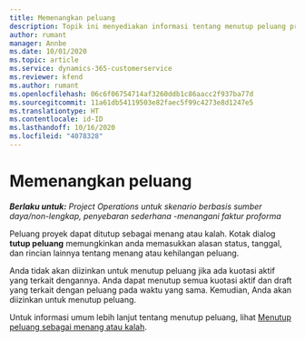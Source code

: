 ```yaml
---
title: Memenangkan peluang
description: Topik ini menyediakan informasi tentang menutup peluang proyek.
author: rumant
manager: Annbe
ms.date: 10/01/2020
ms.topic: article
ms.service: dynamics-365-customerservice
ms.reviewer: kfend
ms.author: rumant
ms.openlocfilehash: 06c6f06754714af3260ddb1c86aacc2f937ba77d
ms.sourcegitcommit: 11a61db54119503e82faec5f99c4273e8d1247e5
ms.translationtype: HT
ms.contentlocale: id-ID
ms.lasthandoff: 10/16/2020
ms.locfileid: "4078328"
---
```

# <a name="close-an-opportunity"></a>Memenangkan peluang

_**Berlaku untuk:** Project Operations untuk skenario berbasis sumber daya/non-lengkap, penyebaran sederhana -menangani faktur proforma_

Peluang proyek dapat ditutup sebagai menang atau kalah. Kotak dialog **tutup peluang** memungkinkan anda memasukkan alasan status, tanggal, dan rincian lainnya tentang menang atau kehilangan peluang.

Anda tidak akan diizinkan untuk menutup peluang jika ada kuotasi aktif yang terkait dengannya. Anda dapat menutup semua kuotasi aktif dan draft yang terkait dengan peluang pada waktu yang sama. Kemudian, Anda akan diizinkan untuk menutup peluang.

Untuk informasi umum lebih lanjut tentang menutup peluang, lihat [Menutup peluang sebagai menang atau kalah](https://docs.microsoft.com/dynamics365/sales-enterprise/close-opportunity-won-lost-sales).
